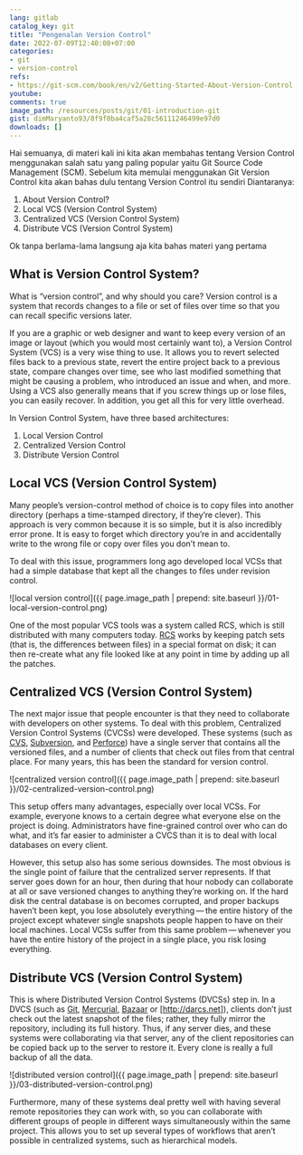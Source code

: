```yaml
---
lang: gitlab
catalog_key: git
title: "Pengenalan Version Control"
date: 2022-07-09T12:40:08+07:00
categories:
- git
- version-control
refs: 
- https://git-scm.com/book/en/v2/Getting-Started-About-Version-Control
youtube: 
comments: true
image_path: /resources/posts/git/01-introduction-git
gist: dimMaryanto93/8f9f0ba4caf5a28c56111246499e97d0
downloads: []
---
```


Hai semuanya, di materi kali ini kita akan membahas tentang Version Control menggunakan salah satu yang paling popular yaitu Git Source Code Management (SCM). Sebelum kita memulai menggunakan Git Version Control kita akan bahas dulu tentang Version Control itu sendiri Diantaranya:

1. About Version Control?
2. Local VCS (Version Control System)
3. Centralized VCS (Version Control System)
4. Distribute VCS (Version Control System)

Ok tanpa berlama-lama langsung aja kita bahas materi yang pertama

<!--more-->

## What is Version Control System?

What is “version control”, and why should you care? Version control is a system that records changes to a file or set of files over time so that you can recall specific versions later.

If you are a graphic or web designer and want to keep every version of an image or layout (which you would most certainly want to), a Version Control System (VCS) is a very wise thing to use. It allows you to revert selected files back to a previous state, revert the entire project back to a previous state, compare changes over time, see who last modified something that might be causing a problem, who introduced an issue and when, and more. Using a VCS also generally means that if you screw things up or lose files, you can easily recover. In addition, you get all this for very little overhead.

In Version Control System, have three based architectures:

1. Local Version Control
2. Centralized Version Control
3. Distribute Version Control

## Local VCS (Version Control System)

Many people’s version-control method of choice is to copy files into another directory (perhaps a time-stamped directory, if they’re clever). This approach is very common because it is so simple, but it is also incredibly error prone. It is easy to forget which directory you’re in and accidentally write to the wrong file or copy over files you don’t mean to.

To deal with this issue, programmers long ago developed local VCSs that had a simple database that kept all the changes to files under revision control.

![local version control]({{ page.image_path | prepend: site.baseurl }}/01-local-version-control.png)

One of the most popular VCS tools was a system called RCS, which is still distributed with many computers today. [RCS](https://www.gnu.org/software/rcs/) works by keeping patch sets (that is, the differences between files) in a special format on disk; it can then re-create what any file looked like at any point in time by adding up all the patches.

## Centralized VCS (Version Control System)

The next major issue that people encounter is that they need to collaborate with developers on other systems. To deal with this problem, Centralized Version Control Systems (CVCSs) were developed. These systems (such as [CVS](https://www.nongnu.org/cvs/), [Subversion](https://subversion.apache.org), and [Perforce](https://www.perforce.com/solutions/version-control)) have a single server that contains all the versioned files, and a number of clients that check out files from that central place. For many years, this has been the standard for version control.

![centralized version control]({{ page.image_path | prepend: site.baseurl }}/02-centralized-version-control.png)

This setup offers many advantages, especially over local VCSs. For example, everyone knows to a certain degree what everyone else on the project is doing. Administrators have fine-grained control over who can do what, and it’s far easier to administer a CVCS than it is to deal with local databases on every client.

However, this setup also has some serious downsides. The most obvious is the single point of failure that the centralized server represents. If that server goes down for an hour, then during that hour nobody can collaborate at all or save versioned changes to anything they’re working on. If the hard disk the central database is on becomes corrupted, and proper backups haven’t been kept, you lose absolutely everything — the entire history of the project except whatever single snapshots people happen to have on their local machines. Local VCSs suffer from this same problem — whenever you have the entire history of the project in a single place, you risk losing everything.

## Distribute VCS (Version Control System)

This is where Distributed Version Control Systems (DVCSs) step in. In a DVCS (such as [Git](https://git-scm.com), [Mercurial](https://www.mercurial-scm.org), [Bazaar](https://bazaar.canonical.com/en/) or [http://darcs.net]), clients don’t just check out the latest snapshot of the files; rather, they fully mirror the repository, including its full history. Thus, if any server dies, and these systems were collaborating via that server, any of the client repositories can be copied back up to the server to restore it. Every clone is really a full backup of all the data.

![distributed version control]({{ page.image_path | prepend: site.baseurl }}/03-distributed-version-control.png)

Furthermore, many of these systems deal pretty well with having several remote repositories they can work with, so you can collaborate with different groups of people in different ways simultaneously within the same project. This allows you to set up several types of workflows that aren’t possible in centralized systems, such as hierarchical models.
